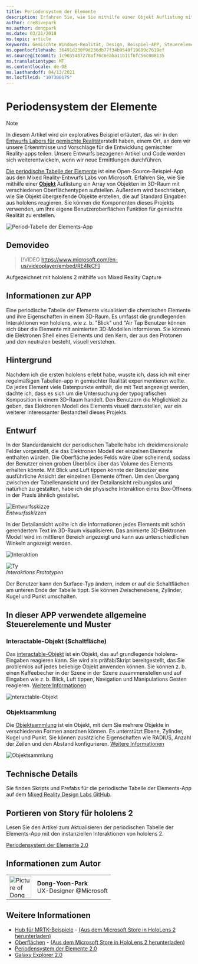 ```yaml
---
title: Periodensystem der Elemente
description: Erfahren Sie, wie Sie mithilfe einer Objekt Auflistung mit der periodischen Tabelle der Beispiel-App für Elemente ein Array von Objekten im 3D-Raum mit verschiedenen Oberflächentypen aufstellen.
author: cre8ivepark
ms.author: dongpark
ms.date: 03/21/2018
ms.topic: article
keywords: Gemischte Windows-Realität, Design, Beispiel-APP, Steuerelemente, mrtk, Mixed Reality Toolkit, Unity, Beispiel-apps, Beispiel-apps, Open Source, Microsoft Store, hololens, Mixed Reality-Headset, Windows Mixed Reality-Headset, Virtual Reality-Headset
ms.openlocfilehash: 36491d230f9d236db77f34b9540f19609c7619ef
ms.sourcegitcommit: 1c9035487270af76c6eaba11b11f6fc56c008135
ms.translationtype: MT
ms.contentlocale: de-DE
ms.lasthandoff: 04/13/2021
ms.locfileid: "107300175"
---
```

# <a name="periodic-table-of-the-elements"></a>Periodensystem der Elemente

>[!NOTE]
>In diesem Artikel wird ein exploratives Beispiel erläutert, das wir in den [Entwurfs Labors für gemischte Realität](https://github.com/Microsoft/MRDesignLabs_Unity)erstellt haben, einem Ort, an dem wir unsere Erkenntnisse und Vorschläge für die Entwicklung gemischter Reality-apps teilen. Unsere Entwurfs bezogenen Artikel und Code werden sich weiterentwickeln, wenn wir neue Ermittlungen durchführen.

[Die periodische Tabelle der Elemente](https://github.com/Microsoft/MRDesignLabs_Unity_PeriodicTable) ist eine Open-Source-Beispiel-App aus den Mixed Reality-Entwurfs Labs von Microsoft. Erfahren Sie, wie Sie mithilfe einer **[Objekt](../../design/object-collection.md)** Auflistung ein Array von Objekten im 3D-Raum mit verschiedenen Oberflächentypen aufstellen. Außerdem wird beschrieben, wie Sie Objekt übergreifende Objekte erstellen, die auf Standard Eingaben aus hololens reagieren. Sie können die Komponenten dieses Projekts verwenden, um Ihre eigene Benutzeroberflächen Funktion für gemischte Realität zu erstellen.

![Period-Tabelle der Elements-App](images/640px-periodictable-hero.jpg)

## <a name="demo-video"></a>Demovideo 
> [!VIDEO https://www.microsoft.com/en-us/videoplayer/embed/RE4IkCF]

Aufgezeichnet mit hololens 2 mithilfe von Mixed Reality Capture

## <a name="about-the-app"></a>Informationen zur APP

Eine periodische Tabelle der Elemente visualisiert die chemischen Elemente und ihre Eigenschaften in einem 3D-Raum. Es umfasst die grundlegenden Interaktionen von hololens, wie z. b. "Blick" und "Air Tap Benutzer können sich über die Elemente mit animierten 3D-Modellen informieren. Sie können die Elektronen Shell eines Elements und den Kern, der aus den Protonen und den neutralen besteht, visuell verstehen.

## <a name="background"></a>Hintergrund

Nachdem ich die ersten hololens erlebt habe, wusste ich, dass ich mit einer regelmäßigen Tabellen-app in gemischter Realität experimentieren wollte. Da jedes Element viele Datenpunkte enthält, die mit Text angezeigt werden, dachte ich, dass es sich um die Untersuchung der typografischen Komposition in einem 3D-Raum handelt. Den Benutzern die Möglichkeit zu geben, das Elektronen Modell des Elements visuell darzustellen, war ein weiterer interessanter Bestandteil dieses Projekts.

## <a name="design"></a>Entwurf

In der Standardansicht der periodischen Tabelle habe ich dreidimensionale Felder vorgestellt, die das Elektronen Modell der einzelnen Elemente enthalten würden. Die Oberfläche jedes Felds wäre über scheinend, sodass der Benutzer einen groben Überblick über das Volume des Elements erhalten könnte. Mit Blick und Luft tippen könnte der Benutzer eine ausführliche Ansicht der einzelnen Elemente öffnen. Um den Übergang zwischen der Tabellenansicht und der Detailansicht reibungslos und natürlich zu gestalten, habe ich die physische Interaktion eines Box-Öffnens in der Praxis ähnlich gestaltet.

![Entwurfsskizze](images/640px-sketch20170406.jpg)<br>
*Entwurfsskizzen*

In der Detailansicht wollte ich die Informationen jedes Elements mit schön gerendertem Text im 3D-Raum visualisieren. Das animierte 3D-Elektronen Modell wird im mittleren Bereich angezeigt und kann aus unterschiedlichen Winkeln angezeigt werden.

![Interaktion](images/640px-periodictable-interaction.jpg)

![Ty](images/640px-periodictable-prototypes.jpg)<br>
*Interaktions Prototypen*

Der Benutzer kann den Surface-Typ ändern, indem er auf die Schaltflächen am unteren Ende der Tabelle tippt. Sie können Zwischenebene, Zylinder, Kugel und Punkt umschalten.

## <a name="common-controls-and-patterns-used-in-this-app"></a>In dieser APP verwendete allgemeine Steuerelemente und Muster

### <a name="interactable-object-button"></a>Interactable-Objekt (Schaltfläche)

Das [interactable-Objekt](../../design/interactable-object.md) ist ein Objekt, das auf grundlegende hololens-Eingaben reagieren kann. Sie wird als präfab/Skript bereitgestellt, das Sie problemlos auf jedes beliebige Objekt anwenden können. Sie können z. b. einen Kaffeebecher in der Szene in der Szene zusammenstellen und auf Eingaben wie z. b. Blick, Luft tippen, Navigation und Manipulations Gesten reagieren. [Weitere Informationen](../../design/interactable-object.md)

![nteractable-Objekt](images/640px-periodictable-interactableobject.jpg)

### <a name="object-collection"></a>Objektsammlung

Die [Objektsammlung](../../design/object-collection.md) ist ein Objekt, mit dem Sie mehrere Objekte in verschiedenen Formen anordnen können. Es unterstützt Ebene, Zylinder, Kugel und Punkt. Sie können zusätzliche Eigenschaften wie RADIUS, Anzahl der Zeilen und den Abstand konfigurieren. [Weitere Informationen](../../design/object-collection.md)

![Objektsammlung](images/640px-periodictable-collections.jpg)

## <a name="technical-details"></a>Technische Details

Sie finden Skripts und Prefabs für die periodische Tabelle der Elements-App auf dem [Mixed Reality Design Labs GitHub](https://github.com/Microsoft/MRDesignLabs_Unity_PeriodicTable).

## <a name="porting-story-for-hololens-2"></a>Portieren von Story für hololens 2

Lesen Sie den Artikel zum Aktualisieren der periodischen Tabelle der Elements-App mit den instanziellen Interaktionen von hololens 2.

[Periodensystem der Elemente 2.0](https://medium.com/@dongyoonpark/bringing-the-periodic-table-of-the-elements-app-to-hololens-2-with-mrtk-v2-a6e3d8362158)




## <a name="about-the-author"></a>Informationen zum Autor

<table style="border-collapse:collapse" padding-left="0px">
<tr>
<td style="border-style: none" width="60px"><img alt="Picture of Dong Yoon Park" width="60" height="60" src="images/dongyoonpark.jpg"></td>
<td style="border-style: none"><b>Dong-Yoon-Park</b><br>UX-Designer @Microsoft</td>
</tr>
</table>

## <a name="see-also"></a>Weitere Informationen

* [Hub für MRTK-Beispiele](https://docs.microsoft.com/windows/mixed-reality/mrtk-unity/features/example-scenes/example-hub) - [(Aus dem Microsoft Store in HoloLens 2 herunterladen)](https://www.microsoft.com/en-us/p/mrtk-examples-hub/9mv8c39l2sj4)
* [Oberflächen](sampleapp-surfaces.md) - [(Aus dem Microsoft Store in HoloLens 2 herunterladen)](https://www.microsoft.com/en-us/p/surfaces/9nvkpv3sk3x0)
* [Periodensystem der Elemente 2.0](https://medium.com/@dongyoonpark/bringing-the-periodic-table-of-the-elements-app-to-hololens-2-with-mrtk-v2-a6e3d8362158)
* [Galaxy Explorer 2.0](galaxy-explorer-update.md)